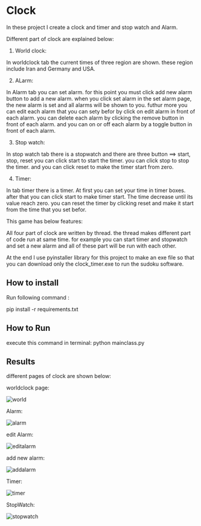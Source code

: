 
# Clock
In these project I create a clock and timer and stop watch and Alarm.

Different part of clock are explained below:

1. World clock:

In worldclock tab the current times of three region are shown. these region include Iran and Germany and USA.

2. ALarm:

In Alarm tab you can set alarm. for this point you must click add new alarm button to add a new alarm. 
when you click set alarm in the set alarm page, the new alarm is set and all alarms will be shown to you.
futhur more you can edit each alarm that you can sety befor by click on edit alarm in front of each alarm.
you can delete each alarm by clicking the remove button in front of each alarm.
and you can on or off each alarm by a toggle button in front of each alarm.

3. Stop watch:

In stop watch tab there is a stopwatch and there are three button ==> start, stop, reset
you can click start to start the timer.
you can click stop to stop the timer.
and you can click reset to make the timer start from zero.

4. Timer:

In tab timer there is a timer. At first you can set your time in timer boxes. after that you can click
start to make timer start. The time decrease until its value reach zero.
you can reset the timer by clicking reset and make it start from the time that you set befor.


This game has below features:

All four part of clock are written by thread. the thread makes different part of code run at same time.
for example you can start timer and stopwatch and set a new alarm and all of these part will be run with each other.




At the end I use pyinstaller library for this project to make an exe file so that you can download only the clock_timer.exe to run the sudoku software.



## How to install

Run following command :

pip install -r requirements.txt


## How to Run
execute this command in terminal:
python mainclass.py


## Results

different pages of clock are shown below:

worldclock page:

![world](https://github.com/javad7189/python-assignment/assets/86910174/5392a577-c4fd-481a-8ccf-d17b9e8f7e51)


Alarm:


![alarm](https://github.com/javad7189/python-assignment/assets/86910174/c1277b20-49de-4a59-b746-369389c105c1)


edit Alarm:

![editalarm](https://github.com/javad7189/python-assignment/assets/86910174/f3e73cf9-6cca-47f4-929f-42cc6af04031)


add new alarm:

![addalarm](https://github.com/javad7189/python-assignment/assets/86910174/143a2bde-6510-43f3-8223-8e9fcd2c2ab4)



Timer:

![timer](https://github.com/javad7189/python-assignment/assets/86910174/2d1dafe4-313c-4ef7-b6ea-2ae30801e5e2)



StopWatch:

![stopwatch](https://github.com/javad7189/python-assignment/assets/86910174/d2fd599e-2617-44ad-8f64-cb3019bca467)










